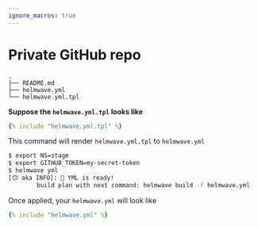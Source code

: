 ```yaml
---
ignore_macros: true
---
```


# Private GitHub repo 

```shell
.
├── README.md
├── helmwave.yml
└── helmwave.yml.tpl
```

**Suppose the `helmwave.yml.tpl` looks like**

```yaml
{% include "helmwave.yml.tpl" %}
```

This command will render `helmwave.yml.tpl` to `helmwave.yml`

```bash
$ export NS=stage
$ export GITHUB_TOKEN=my-secret-token
$ helmwave yml
[🙃 aka INFO]: 📄 YML is ready!
        build plan with next command: helmwave build -f helmwave.yml
```

Once applied, your `helmwave.yml` will look like

```yaml
{% include "helmwave.yml" %}
```
